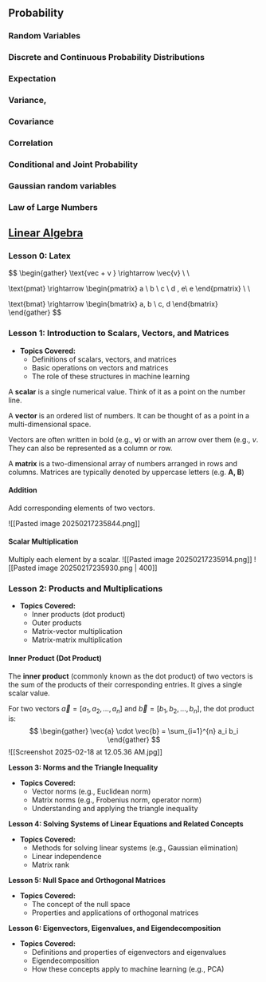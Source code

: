## Probability
### Random Variables
### Discrete and Continuous Probability Distributions
### Expectation
### Variance,
### Covariance
### Correlation
### Conditional and Joint Probability
### Gaussian random variables 
### Law of Large Numbers

## [Linear Algebra](http://web.stanford.edu/class/cs246/handouts/CS246_LinAlg_review.pdf)

### Lesson 0:  Latex

$$
\begin{gather}
\text{vec + v } \rightarrow \vec{v} \\ \\

\text{pmat} \rightarrow \begin{pmatrix}
a \ b \ c  \\
d , e\\
e
\end{pmatrix} \\ \\

\text{bmat} \rightarrow
\begin{bmatrix}
a, b \\
c, d
\end{bmatrix}
\end{gather}
$$
### Lesson 1: Introduction to Scalars, Vectors, and Matrices

- **Topics Covered:**
    - Definitions of scalars, vectors, and matrices
    - Basic operations on vectors and matrices
    - The role of these structures in machine learning

A **scalar** is a single numerical value. Think of it as a point on the number line.

A **vector** is an ordered list of numbers. It can be thought of as a point in a multi-dimensional space.

Vectors are often written in bold (e.g., **v**) or with an arrow over them (e.g., $v$. They can also be represented as a column or row.

A **matrix** is a two-dimensional array of numbers arranged in rows and columns. Matrices are typically denoted by uppercase letters (e.g. **A, B**)
#### Addition
Add corresponding elements of two vectors.

![[Pasted image 20250217235844.png]]

#### Scalar Multiplication
Multiply each element by a scalar.
![[Pasted image 20250217235914.png]]
![[Pasted image 20250217235930.png | 400]]



### Lesson 2: Products and Multiplications

- **Topics Covered:**
    - Inner products (dot product)
    - Outer products
    - Matrix-vector multiplication
    - Matrix-matrix multiplication

#### Inner Product (Dot Product)

The **inner product** (commonly known as the dot product) of two vectors is the sum of the products of their corresponding entries. It gives a single scalar value.

For two vectors $\vec{a} = [a_1, a_2, \dots, a_n]$ and $\vec{b} = [b_1, b_2, \dots, b_n]$, the dot product is:
$$
\begin{gather}
\vec{a} \cdot \vec{b} = \sum_{i=1}^{n} a_i b_i
\end{gather}
$$
![[Screenshot 2025-02-18 at 12.05.36 AM.jpg]]



**Lesson 3: Norms and the Triangle Inequality**

- **Topics Covered:**
    - Vector norms (e.g., Euclidean norm)
    - Matrix norms (e.g., Frobenius norm, operator norm)
    - Understanding and applying the triangle inequality

**Lesson 4: Solving Systems of Linear Equations and Related Concepts**

- **Topics Covered:**
    - Methods for solving linear systems (e.g., Gaussian elimination)
    - Linear independence
    - Matrix rank

**Lesson 5: Null Space and Orthogonal Matrices**

- **Topics Covered:**
    - The concept of the null space
    - Properties and applications of orthogonal matrices

**Lesson 6: Eigenvectors, Eigenvalues, and Eigendecomposition**

- **Topics Covered:**
    - Definitions and properties of eigenvectors and eigenvalues
    - Eigendecomposition
    - How these concepts apply to machine learning (e.g., PCA)
